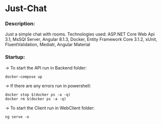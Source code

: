 # Just-Chat

### Description:
  Just a simple chat with rooms. Technologies used: ASP.NET Core Web Api 3.1, MsSQl Server, Angular 8.1.3, Docker,
  Entity Framework Core 3.1.2, xUnit, FluentValidation, Mediatr, Angular Material
  
### Startup:
  -> To start the API run in Backend folder:
```
docker-compose up
```

 -> If there are any errors run in powershell:
```
docker stop $(docker ps -a -q)
docker rm $(docker ps -a -q)
```

  -> To start the Client run in WebClient folder:
```
ng serve -o
```
